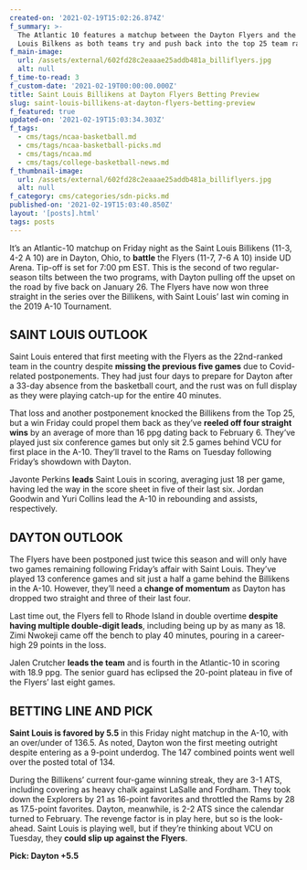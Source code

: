 ```yaml
---
created-on: '2021-02-19T15:02:26.874Z'
f_summary: >-
  The Atlantic 10 features a matchup between the Dayton Flyers and the Saint
  Louis Bilkens as both teams try and push back into the top 25 team rankings. 
f_main-image:
  url: /assets/external/602fd28c2eaaae25addb481a_billiflyers.jpg
  alt: null
f_time-to-read: 3
f_custom-date: '2021-02-19T00:00:00.000Z'
title: Saint Louis Billikens at Dayton Flyers Betting Preview
slug: saint-louis-billikens-at-dayton-flyers-betting-preview
f_featured: true
updated-on: '2021-02-19T15:03:34.303Z'
f_tags:
  - cms/tags/ncaa-basketball.md
  - cms/tags/ncaa-basketball-picks.md
  - cms/tags/ncaa.md
  - cms/tags/college-basketball-news.md
f_thumbnail-image:
  url: /assets/external/602fd28c2eaaae25addb481a_billiflyers.jpg
  alt: null
f_category: cms/categories/sdn-picks.md
published-on: '2021-02-19T15:03:40.850Z'
layout: '[posts].html'
tags: posts
---
```


It’s an Atlantic-10 matchup on Friday night as the Saint Louis Billikens (11-3, 4-2 A 10) are in Dayton, Ohio, to **battle** the Flyers (11-7, 7-6 A 10) inside UD Arena. Tip-off is set for 7:00 pm EST. This is the second of two regular-season tilts between the two programs, with Dayton pulling off the upset on the road by five back on January 26. The Flyers have now won three straight in the series over the Billikens, with Saint Louis’ last win coming in the 2019 A-10 Tournament.

SAINT LOUIS OUTLOOK
-------------------

Saint Louis entered that first meeting with the Flyers as the 22nd-ranked team in the country despite **missing the previous five games** due to Covid-related postponements. They had just four days to prepare for Dayton after a 33-day absence from the basketball court, and the rust was on full display as they were playing catch-up for the entire 40 minutes.

That loss and another postponement knocked the Billikens from the Top 25, but a win Friday could propel them back as they’ve **reeled off four straight wins** by an average of more than 16 ppg dating back to February 6. They’ve played just six conference games but only sit 2.5 games behind VCU for first place in the A-10. They’ll travel to the Rams on Tuesday following Friday’s showdown with Dayton.

Javonte Perkins **leads** Saint Louis in scoring, averaging just 18 per game, having led the way in the score sheet in five of their last six. Jordan Goodwin and Yuri Collins lead the A-10 in rebounding and assists, respectively.

DAYTON OUTLOOK
--------------

The Flyers have been postponed just twice this season and will only have two games remaining following Friday’s affair with Saint Louis. They’ve played 13 conference games and sit just a half a game behind the Billikens in the A-10. However, they’ll need a **change of momentum** as Dayton has dropped two straight and three of their last four.

Last time out, the Flyers fell to Rhode Island in double overtime **despite having multiple double-digit leads**, including being up by as many as 18. Zimi Nwokeji came off the bench to play 40 minutes, pouring in a career-high 29 points in the loss.

Jalen Crutcher **leads the team** and is fourth in the Atlantic-10 in scoring with 18.9 ppg. The senior guard has eclipsed the 20-point plateau in five of the Flyers’ last eight games.

BETTING LINE AND PICK
---------------------

**Saint Louis is favored by 5.5** in this Friday night matchup in the A-10, with an over/under of 136.5. As noted, Dayton won the first meeting outright despite entering as a 9-point underdog. The 147 combined points went well over the posted total of 134.

During the Billikens’ current four-game winning streak, they are 3-1 ATS, including covering as heavy chalk against LaSalle and Fordham. They took down the Explorers by 21 as 16-point favorites and throttled the Rams by 28 as 17.5-point favorites. Dayton, meanwhile, is 2-2 ATS since the calendar turned to February. The revenge factor is in play here, but so is the look-ahead. Saint Louis is playing well, but if they’re thinking about VCU on Tuesday, they **could slip up against the Flyers**.

**Pick: Dayton +5.5**

‍

